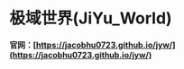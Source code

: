 
# 极域世界(JiYu_World)

**官网：[https://jacobhu0723.github.io/jyw/](https://jacobhu0723.github.io/jyw/)**

